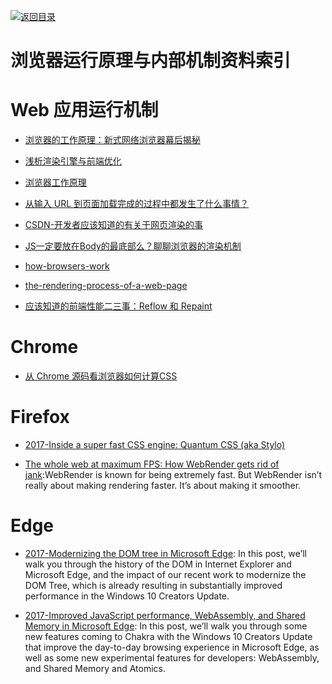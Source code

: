 [![返回目录](https://parg.co/UGo)](https://parg.co/b4z) 
# 浏览器运行原理与内部机制资料索引

# Web 应用运行机制


- [浏览器的工作原理：新式网络浏览器幕后揭秘](https://www.html5rocks.com/zh/tutorials/internals/howbrowserswork/?hmsr=toutiao.io&utm_medium=toutiao.io&utm_source=toutiao.io)

- [浅析渲染引擎与前端优化](http://jdc.jd.com/archives/2806)

- [浏览器工作原理](https://segmentfault.com/a/1190000004934730)

- [从输入 URL 到页面加载完成的过程中都发生了什么事情？](http://fex.baidu.com/blog/2014/05/what-happen/)

- [CSDN-开发者应该知道的有关于网页渲染的事](http://www.csdn.net/article/2015-06-12/2824946)

- [JS一定要放在Body的最底部么？聊聊浏览器的渲染机制](http://delai.me/code/js-and-performance/?utm_source=tuicool&utm_medium=referral)

- [how-browsers-work](http://taligarsiel.com/Projects/howbrowserswork1.htm)

- [the-rendering-process-of-a-web-page](https://medium.com/@gneutzling/the-rendering-process-of-a-web-page-78e05a6749dc#.zdp2moezo)

- [应该知道的前端性能二三事：Reflow 和 Repaint](http://www.tuicool.com/articles/UvYBfy)

# Chrome


- [从 Chrome 源码看浏览器如何计算CSS](https://zhuanlan.zhihu.com/p/25380611)




# Firefox

- [2017-Inside a super fast CSS engine: Quantum CSS (aka Stylo)](https://parg.co/bTa)



- [The whole web at maximum FPS: How WebRender gets rid of jank](https://parg.co/UGM):WebRender is known for being extremely fast. But WebRender isn’t really about making rendering faster. It’s about making it smoother.


# Edge


- [2017-Modernizing the DOM tree in Microsoft Edge](https://blogs.windows.com/msedgedev/2017/04/19/modernizing-dom-tree-microsoft-edge/#gXbKkdM2Yl71P1jX.97): In this post, we’ll walk you through the history of the DOM in Internet Explorer and Microsoft Edge, and the impact of our recent work to modernize the DOM Tree, which is already resulting in substantially improved performance in the Windows 10 Creators Update.



- [2017-Improved JavaScript performance, WebAssembly, and Shared Memory in Microsoft Edge](https://blogs.windows.com/msedgedev/2017/04/20/improved-javascript-performance-webassembly-shared-memory/#aXYIbCB04QkDAmeQ.97): In this post, we’ll walk you through some new features coming to Chakra with the Windows 10 Creators Update that improve the day-to-day browsing experience in Microsoft Edge, as well as some new experimental features for developers: WebAssembly, and Shared Memory and Atomics.